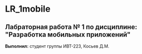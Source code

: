 # LR_1mobile  
## Лабраторная работа № 1 по дисциплине: "Разработка мобильных приложений"  
**Выполнил:** студент группы ИВТ-223, Косьев Д.М.  
